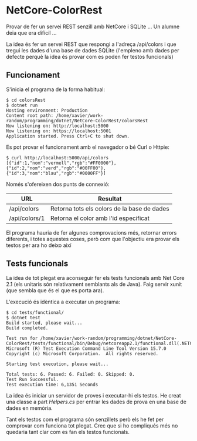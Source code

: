 # NetCore-ColorRest
Provar de fer un servei REST senzill amb NetCore i SQLite ... Un alumne deia que era difícil ...

La idea és fer un servei REST que respongi a l'adreça /api/colors i que tregui les dades d'una base 
de dades SQLite (l'empleno amb dades per defecte perquè la idea és provar com es poden fer testos
funcionals)

Funcionament
---------------------
S'inicia el programa de la forma habitual:

    $ cd colorsRest
    $ dotnet run
    Hosting environment: Production
    Content root path: /home/xavier/work-random/programming/dotnet/NetCore-ColorRest/colorsRest
    Now listening on: http://localhost:5000
    Now listening on: https://localhost:5001
    Application started. Press Ctrl+C to shut down.

Es pot provar el funcionament amb el navegador o bé Curl o Httpie:

    $ curl http://localhost:5000/api/colors
    [{"id":1,"nom":"vermell","rgb":"#FF0000"},{"id":2,"nom":"verd","rgb":"#00FF00"},{"id":3,"nom":"blau","rgb":"#0000FF"}]

Només s'ofereixen dos punts de connexió: 

| URL           | Resultat                                    |
| ------------- | ------------------------------------------- |
| /api/colors   | Retorna tots els colors de la base de dades |
| /api/colors/1 | Retorna el color amb l'id especificat       |

El programa hauria de fer algunes comprovacions més, retornar errors diferents, i totes aquestes coses, però com que l'objectiu era provar els testos per ara ho deixo així

Tests funcionals
--------------------------
La idea de tot plegat era aconseguir fer els tests funcionals amb Net Core 2.1 (els unitaris són relativament semblants als de
Java). Faig servir xunit (que sembla que és el que es porta ara).

L'execució és idèntica a executar un programa: 

    $ cd tests/functional/
    $ dotnet test
    Build started, please wait...
    Build completed.

    Test run for /home/xavier/work-random/programming/dotnet/NetCore-ColorRest/tests/functional/bin/Debug/netcoreapp2.1/functional.dll(.NETCoreApp,Version=v2.1)
    Microsoft (R) Test Execution Command Line Tool Version 15.7.0
    Copyright (c) Microsoft Corporation.  All rights reserved.

    Starting test execution, please wait...

    Total tests: 6. Passed: 6. Failed: 0. Skipped: 0.
    Test Run Successful.
    Test execution time: 6,1351 Seconds

La idea és iniciar un servidor de proves 
i executar-hi els testos. He creat una classe a part *Helpers.cs* per entrar les dades de prova en una base de
dades en memòria.

Tant els testos com el programa són senzillets però els he fet per comprovar com funciona tot plegat. Crec que si ho 
compliqués més no quedaria tant clar com es fan els testos funcionals.


    
